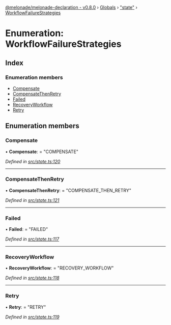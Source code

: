 [@melonade/melonade-declaration - v0.8.0](../README.md) › [Globals](../globals.md) › ["state"](../modules/_state_.md) › [WorkflowFailureStrategies](_state_.workflowfailurestrategies.md)

# Enumeration: WorkflowFailureStrategies

## Index

### Enumeration members

* [Compensate](_state_.workflowfailurestrategies.md#compensate)
* [CompensateThenRetry](_state_.workflowfailurestrategies.md#compensatethenretry)
* [Failed](_state_.workflowfailurestrategies.md#failed)
* [RecoveryWorkflow](_state_.workflowfailurestrategies.md#recoveryworkflow)
* [Retry](_state_.workflowfailurestrategies.md#retry)

## Enumeration members

###  Compensate

• **Compensate**: = "COMPENSATE"

*Defined in [src/state.ts:120](https://github.com/devit-tel/melonade-declaration/blob/f3ec67f/src/state.ts#L120)*

___

###  CompensateThenRetry

• **CompensateThenRetry**: = "COMPENSATE_THEN_RETRY"

*Defined in [src/state.ts:121](https://github.com/devit-tel/melonade-declaration/blob/f3ec67f/src/state.ts#L121)*

___

###  Failed

• **Failed**: = "FAILED"

*Defined in [src/state.ts:117](https://github.com/devit-tel/melonade-declaration/blob/f3ec67f/src/state.ts#L117)*

___

###  RecoveryWorkflow

• **RecoveryWorkflow**: = "RECOVERY_WORKFLOW"

*Defined in [src/state.ts:118](https://github.com/devit-tel/melonade-declaration/blob/f3ec67f/src/state.ts#L118)*

___

###  Retry

• **Retry**: = "RETRY"

*Defined in [src/state.ts:119](https://github.com/devit-tel/melonade-declaration/blob/f3ec67f/src/state.ts#L119)*
